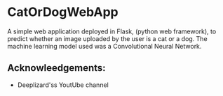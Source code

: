 # CatOrDogWebApp

A simple web application deployed in Flask, (python web framework), to predict whether an image uploaded by the user is a cat or a dog. The machine learning model used was a Convolutional Neural Network.


## Acknowleedgements:

 - Deeplizard'ss YoutUbe channel
